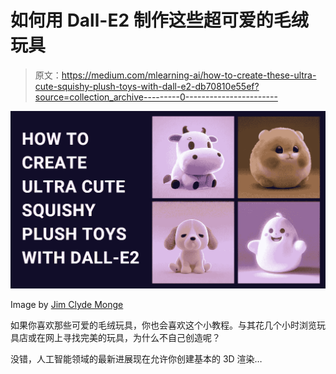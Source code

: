 # 如何用 Dall-E2 制作这些超可爱的毛绒玩具

> 原文：<https://medium.com/mlearning-ai/how-to-create-these-ultra-cute-squishy-plush-toys-with-dall-e2-db70810e55ef?source=collection_archive---------0----------------------->

![](img/920bc3b6d660a1b44cac1ed001dfc6a4.png)

Image by [Jim Clyde Monge](https://medium.com/u/819323b399ac?source=post_page-----db70810e55ef--------------------------------)

如果你喜欢那些可爱的毛绒玩具，你也会喜欢这个小教程。与其花几个小时浏览玩具店或在网上寻找完美的玩具，为什么不自己创造呢？

没错，人工智能领域的最新进展现在允许你创建基本的 3D 渲染…